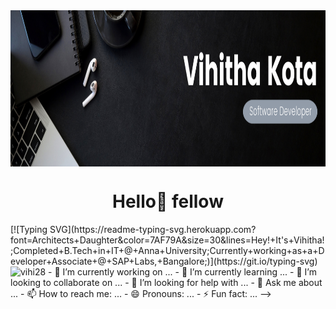 <img align="center" height=250 src="https://github.com/Vihi28/Vihi28/blob/main/Banner.png"/>
<h1 align="center">Hello👋 fellow <Developers/> </h1>
[![Typing SVG](https://readme-typing-svg.herokuapp.com?font=Architects+Daughter&color=7AF79A&size=30&lines=Hey!+It's+Vihitha!;Completed+B.Tech+in+IT+@+Anna+University;Currently+working+as+a+Developer+Associate+@+SAP+Labs,+Bangalore;)](https://git.io/typing-svg)

<img src="https://komarev.com/ghpvc/?username=vihi28&label=Profile%20views&color=0047AB&style=plastic?" alt="vihi28" height=25px, width=160px/> 
- 🔭 I’m currently working on ...
- 🌱 I’m currently learning ...
- 👯 I’m looking to collaborate on ...
- 🤔 I’m looking for help with ...
- 💬 Ask me about ...
- 📫 How to reach me: ...
- 😄 Pronouns: ...
- ⚡ Fun fact: ...
-->
